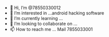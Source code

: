 - 👋 Hi, I’m @78550330012
- 👀 I’m interested in ...android hacking software
- 🌱 I’m currently learning ...
- 💞️ I’m looking to collaborate on ...
- 📫 How to reach me ... Mail 7855033001

<!---
78550330012/78550330012 is a ✨ special ✨ repository because its `README.md` (this file) appears on your GitHub profile.
You can click the Preview link to take a look at your changes.
--->
